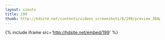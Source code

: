 ```yaml
---
layout: sieutv
title: 199
thumb: http://hdsite.net/contents/videos_screenshots/0/199/preview_360p.mp4.jpg
---
```

{% include iframe src='http://hdsite.net/embed/199' %}
 

